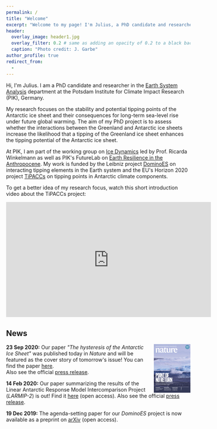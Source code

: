 ```yaml
---
permalink: /
title: "Welcome"
excerpt: "Welcome to my page! I'm Julius, a PhD candidate and researcher in the Earth System Analysis department at the Potsdam Institute for Climate Impact Research (PIK) in Potsdam, Germany. I focus on tipping points and Antarctic ice sheet stability."
header:
  overlay_image: header1.jpg
  overlay_filter: 0.2 # same as adding an opacity of 0.2 to a black background
  caption: "Photo credit: J. Garbe"
author_profile: true
redirect_from:
  - 
---
```


Hi, I'm Julius. I am a PhD candidate and researcher in the [Earth System Analysis](https://www.pik-potsdam.de/en/institute/departments/earth-system-analysis "https://www.pik-potsdam.de/en/institute/departments/earth-system-analysis") department at the Potsdam Institute for Climate Impact Research (PIK), Germany.

My research focuses on the stability and potential tipping points of the Antarctic ice sheet and their consequences for long-term sea-level rise under future global warming. The aim of my PhD project is to assess whether the interactions between the Greenland and Antarctic ice sheets increase the likelihood that a tipping of the Greenland ice sheet enhances the tipping potential of the Antarctic ice sheet.

At PIK, I am part of the working group on [Ice Dynamics](https://www.pik-potsdam.de/en/institute/departments/earth-system-analysis/research/ice-dynamics/ "https://www.pik-potsdam.de/en/institute/departments/earth-system-analysis/research/ice-dynamics/") led by Prof. Ricarda Winkelmann as well as PIK's FutureLab on [Earth Resilience in the Anthropocene](https://www.pik-potsdam.de/earthresilience "https://www.pik-potsdam.de/earthresilience"). My work is funded by the Leibniz project [DominoES](https://www.pik-potsdam.de/dominoes "https://www.pik-potsdam.de/dominoes") on interacting tipping elements in the Earth system and the EU's Horizon 2020 project [TiPACCs](https://www.tipaccs.eu "https://www.tipaccs.eu") on tipping points in Antarctic climate components.<br />

To get a better idea of my research focus, watch this short introduction video about the TiPACCs project:<br />

<iframe width="560" height="315" src="https://www.youtube.com/embed/gD7N8Z9PxqU?rel=0;modestbranding=1" frameborder="0" allow="accelerometer; autoplay; encrypted-media; gyroscope; picture-in-picture" allowfullscreen></iframe><br />

## News

[<img src="/images/Cover_24_September_2020.png" style="float: right; margin-left: 10px; width: 100px">](publications/garbe-2020)
**23 Sep 2020:** Our paper *"The hysteresis of the Antarctic Ice Sheet"* was published today in *Nature* and will be featured as the cover story of tomorrow's issue! You can find the paper [here](https://doi.org/10.1038/s41586-020-2727-5).<br />
Also see the official [press release](https://www.pik-potsdam.de/en/news/latest-news/stability-check-on-antarctica-reveals-high-risk-for-long-term-sea-level-rise "https://www.pik-potsdam.de/en/news/latest-news/stability-check-on-antarctica-reveals-high-risk-for-long-term-sea-level-rise").

**14 Feb 2020:** Our paper summarizing the results of the Linear Antarctic Response Model Intercomparison Project (*LARMIP-2*) is out! Find it [here](https://doi.org/10.5194/esd-11-35-2020 "https://doi.org/10.5194/esd-11-35-2020") (open access). Also see the official [press release](https://www.pik-potsdam.de/news/press-releases/the-antarctica-factor-model-uncertainties-reveal-upcoming-sea-level-risk "https://www.pik-potsdam.de/news/press-releases/the-antarctica-factor-model-uncertainties-reveal-upcoming-sea-level-risk").

**19 Dec 2019:** The agenda-setting paper for our *DominoES* project is now available as a preprint on [arXiv](https://arxiv.org/abs/1911.10063 "https://arxiv.org/abs/1911.10063") (open access).